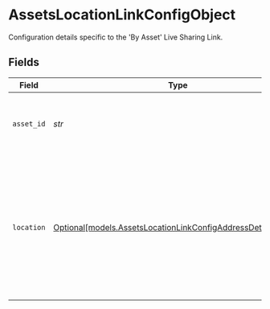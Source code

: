 # AssetsLocationLinkConfigObject

Configuration details specific to the 'By Asset' Live Sharing Link.


## Fields

| Field                                                                                                                      | Type                                                                                                                       | Required                                                                                                                   | Description                                                                                                                | Example                                                                                                                    |
| -------------------------------------------------------------------------------------------------------------------------- | -------------------------------------------------------------------------------------------------------------------------- | -------------------------------------------------------------------------------------------------------------------------- | -------------------------------------------------------------------------------------------------------------------------- | -------------------------------------------------------------------------------------------------------------------------- |
| `asset_id`                                                                                                                 | *str*                                                                                                                      | :heavy_check_mark:                                                                                                         | Unique assets ID that Live Sharing Link will show.                                                                         | 1234                                                                                                                       |
| `location`                                                                                                                 | [Optional[models.AssetsLocationLinkConfigAddressDetailsObject]](../models/assetslocationlinkconfigaddressdetailsobject.md) | :heavy_minus_sign:                                                                                                         | Location object that indicates what address information (destination point and/or ETA) will be shown by Live Sharing Link. |                                                                                                                            |
